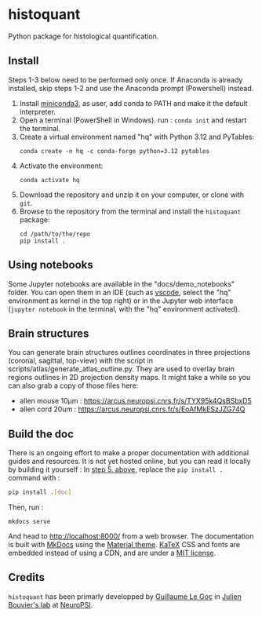 # histoquant

Python package for histological quantification.

## Install
Steps 1-3 below need to be performed only once. If Anaconda is already installed, skip steps 1-2 and use the Anaconda prompt (Powershell) instead.
1. Install [miniconda3](https://docs.anaconda.com/free/miniconda/#id2), as user, add conda to PATH and make it the default interpreter.
2. Open a terminal (PowerShell in Windows). run : `conda init` and restart the terminal.
3. Create a virtual environment named "hq" with Python 3.12 and PyTables:
    ```
    conda create -n hq -c conda-forge python=3.12 pytables
    ```
4. Activate the environment:
    ```
    conda activate hq
    ```
5. Download the repository and unzip it on your computer, or clone with `git`.
5. Browse to the repository from the terminal and install the `histoquant` package:
    ```
    cd /path/to/the/repo
    pip install .
    ```

## Using notebooks
Some Jupyter notebooks are available in the "docs/demo_notebooks" folder. You can open them in an IDE (such as [vscode](https://code.visualstudio.com/), select the "hq" environment as kernel in the top right) or in the Jupyter web interface (`jupyter notebook` in the terminal, with the "hq" environment activated).

## Brain structures
You can generate brain structures outlines coordinates in three projections (coronal, sagittal, top-view) with the script in scripts/atlas/generate_atlas_outline.py. They are used to overlay brain regions outlines in 2D projection density maps. It might take a while so you can also grab a copy of those files here:
+ allen mouse 10µm : https://arcus.neuropsi.cnrs.fr/s/TYX95k4QsBSbxD5
+ allen cord 20um : https://arcus.neuropsi.cnrs.fr/s/EoAfMkESzJZG74Q

## Build the doc
There is an ongoing effort to make a proper documentation with additional guides and resources. It is not yet hosted online, but you can read it locally by building it yourself :
In [step 5. above](#install), replace the `pip install .` command with :
```bash
pip install .[doc]
```
Then, run :
```
mkdocs serve
```
And head to [http://localhost:8000/](http://localhost:8000/) from a web browser.
The documentation is built with [MkDocs](https://www.mkdocs.org/) using the [Material theme](https://squidfunk.github.io/mkdocs-material/). [KaTeX](https://katex.org/) CSS and fonts are embedded instead of using a CDN, and are under a [MIT license](https://opensource.org/license/MIT).

## Credits
`histoquant` has been primarly developped by [Guillaume Le Goc](https://legoc.fr) in [Julien Bouvier's lab](https://www.bouvier-lab.com/) at [NeuroPSI](https://neuropsi.cnrs.fr/).